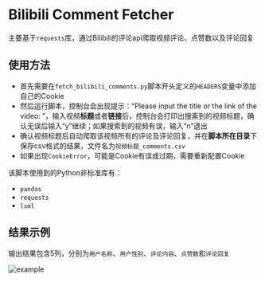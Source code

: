 # Bilibili Comment Fetcher

主要基于`requests`库，通过Bilibili的评论api爬取视频评论、点赞数以及评论回复

## 使用方法

- 首先需要在`fetch_bilibili_comments.py`脚本开头定义的`HEADERS`变量中添加自己的Cookie
- 然后运行脚本，控制台会出现提示：“Please input the title or the link of the video: ”，输入视频**标题**或者**链接**后，控制台会打印出搜索到的视频标题，确认无误后输入“y”继续；如果搜索到的视频有误，输入“n”退出
- 确认视频标题后自动爬取该视频所有的评论及评论回复，并在**脚本所在目录**下保存csv格式的结果，文件名为`视频标题_comments.csv`
- 如果出现`CookieError`，可能是Cookie有误或过期，需要重新配置Cookie

该脚本使用到的Python非标准库有：

- `pandas`
- `requests`
- `lxml`

## 结果示例

输出结果包含5列，分别为`用户名称`、`用户性别`、`评论内容`、`点赞数`和`评论回复`

![example](https://github.com/lvlh2/BilibiliCommentFetcher/blob/main/example.png)
